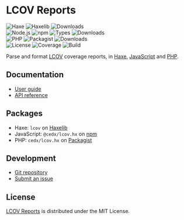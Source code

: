 # LCOV Reports
![Haxe](https://badgen.net/badge/haxe/%3E%3D4.1.0/green) ![Haxelib](https://badgen.net/haxelib/v/lcov) ![Downloads](https://badgen.net/haxelib/d/lcov)  
![Node.js](https://badgen.net/npm/node/@cedx/lcov.hx) ![npm](https://badgen.net/npm/v/@cedx/lcov.hx) ![Types](https://badgen.net/npm/types/@cedx/lcov.hx) ![Downloads](https://badgen.net/npm/dt/@cedx/lcov.hx)  
![PHP](https://badgen.net/packagist/php/cedx/lcov.hx) ![Packagist](https://badgen.net/packagist/v/cedx/lcov.hx) ![Downloads](https://badgen.net/packagist/dt/cedx/lcov.hx)  
![License](https://badgen.net/badge/license/MIT/blue) ![Coverage](https://badgen.net/coveralls/c/github/cedx/lcov.hx) ![Build](https://badgen.net/github/checks/cedx/lcov.hx/main)

Parse and format [LCOV](http://ltp.sourceforge.net/coverage/lcov.php) coverage reports,
in [Haxe](https://haxe.org), [JavaScript](https://developer.mozilla.org/en-US/docs/Web/JavaScript) and [PHP](https://www.php.net).

## Documentation
- [User guide](https://docs.belin.io/lcov.hx)
- [API reference](https://api.belin.io/lcov.hx)

## Packages
- Haxe: `lcov` on [Haxelib](https://lib.haxe.org/p/lcov)
- JavaScript: `@cedx/lcov.hx` on [npm](https://www.npmjs.com/package/@cedx/lcov.hx)
- PHP: `cedx/lcov.hx` on [Packagist](https://packagist.org/packages/cedx/lcov.hx)

## Development
- [Git repository](https://git.belin.io/cedx/lcov.hx)
- [Submit an issue](https://git.belin.io/cedx/lcov.hx/issues)

## License
[LCOV Reports](https://docs.belin.io/lcov.hx) is distributed under the MIT License.
